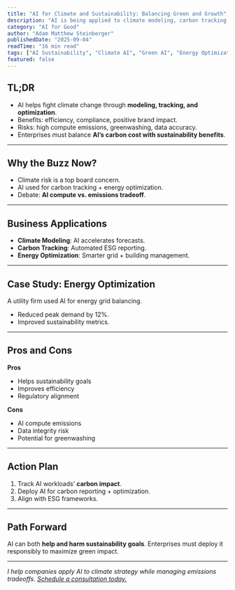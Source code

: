```yaml
---
title: "AI for Climate and Sustainability: Balancing Green and Growth"
description: "AI is being applied to climate modeling, carbon tracking, and energy optimization. Learn how enterprises can lead in sustainability with AI."
category: "AI for Good"
author: "Adam Matthew Steinberger"
publishedDate: "2025-09-04"
readTime: "16 min read"
tags: ["AI Sustainability", "Climate AI", "Green AI", "Energy Optimization"]
featured: false
---
```


## TL;DR
- AI helps fight climate change through **modeling, tracking, and optimization**.  
- Benefits: efficiency, compliance, positive brand impact.  
- Risks: high compute emissions, greenwashing, data accuracy.  
- Enterprises must balance **AI’s carbon cost with sustainability benefits**.  

---

## Why the Buzz Now?

- Climate risk is a top board concern.  
- AI used for carbon tracking + energy optimization.  
- Debate: **AI compute vs. emissions tradeoff**.  

---

## Business Applications

- **Climate Modeling**: AI accelerates forecasts.  
- **Carbon Tracking**: Automated ESG reporting.  
- **Energy Optimization**: Smarter grid + building management.  

---

## Case Study: Energy Optimization

A utility firm used AI for energy grid balancing.  
- Reduced peak demand by 12%.  
- Improved sustainability metrics.  

---

## Pros and Cons

**Pros**  
- Helps sustainability goals  
- Improves efficiency  
- Regulatory alignment  

**Cons**  
- AI compute emissions  
- Data integrity risk  
- Potential for greenwashing  

---

## Action Plan

1. Track AI workloads’ **carbon impact**.  
2. Deploy AI for carbon reporting + optimization.  
3. Align with ESG frameworks.  

---

## Path Forward

AI can both **help and harm sustainability goals**. Enterprises must deploy it responsibly to maximize green impact.  

---

*I help companies apply AI to climate strategy while managing emissions tradeoffs. [Schedule a consultation today.](/services/ai-consulting)*
